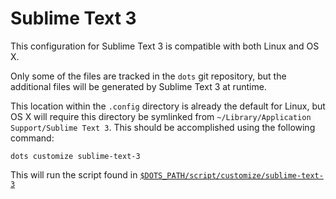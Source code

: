 # Sublime Text 3

This configuration for Sublime Text 3 is compatible with both Linux and OS X.

Only some of the files are tracked in the `dots` git repository, but the
additional files will be generated by Sublime Text 3 at runtime.

This location within the `.config` directory is already the default for Linux,
but OS X will require this directory be symlinked from
`~/Library/Application Support/Sublime Text 3`. This should be accomplished
using the following command:

    dots customize sublime-text-3

This will run the script found in
[`$DOTS_PATH/script/customize/sublime-text-3`
](https://github.com/alphabetum/dotfiles/blob/master/script/customize/sublime-text-3)
